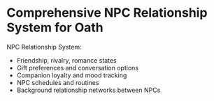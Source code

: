 # Comprehensive NPC Relationship System for Oath

NPC Relationship System:
- Friendship, rivalry, romance states
- Gift preferences and conversation options
- Companion loyalty and mood tracking
- NPC schedules and routines
- Background relationship networks between NPCs